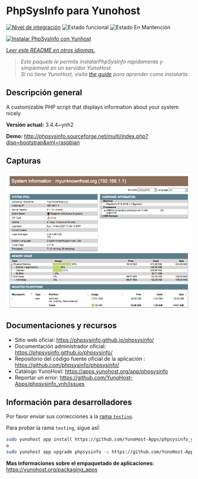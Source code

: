 <!--
Este archivo README esta generado automaticamente<https://github.com/YunoHost/apps/tree/master/tools/readme_generator>
No se debe editar a mano.
-->

# PhpSysInfo para Yunohost

[![Nivel de integración](https://dash.yunohost.org/integration/phpsysinfo.svg)](https://ci-apps.yunohost.org/ci/apps/phpsysinfo/) ![Estado funcional](https://ci-apps.yunohost.org/ci/badges/phpsysinfo.status.svg) ![Estado En Mantención](https://ci-apps.yunohost.org/ci/badges/phpsysinfo.maintain.svg)

[![Instalar PhpSysInfo con Yunhost](https://install-app.yunohost.org/install-with-yunohost.svg)](https://install-app.yunohost.org/?app=phpsysinfo)

*[Leer este README en otros idiomas.](./ALL_README.md)*

> *Este paquete le permite instalarPhpSysInfo rapidamente y simplement en un servidor YunoHost.*  
> *Si no tiene YunoHost, visita [the guide](https://yunohost.org/install) para aprender como instalarla.*

## Descripción general

A customizable PHP script that displays information about your system nicely.


**Versión actual:** 3.4.4~ynh2

**Demo:** <http://phpsysinfo.sourceforge.net/multi/index.php?disp=bootstrap&xml=raspbian>

## Capturas

![Captura de PhpSysInfo](./doc/screenshots/screenshot.png)

## Documentaciones y recursos

- Sitio web oficial: <https://phpsysinfo.github.io/phpsysinfo/>
- Documentación administrador oficial: <https://phpsysinfo.github.io/phpsysinfo/>
- Repositorio del código fuente oficial de la aplicación : <https://github.com/phpsysinfo/phpsysinfo/>
- Catálogo YunoHost: <https://apps.yunohost.org/app/phpsysinfo>
- Reportar un error: <https://github.com/YunoHost-Apps/phpsysinfo_ynh/issues>

## Información para desarrolladores

Por favor enviar sus correcciones a la [rama `testing`](https://github.com/YunoHost-Apps/phpsysinfo_ynh/tree/testing).

Para probar la rama `testing`, sigue asÍ:

```bash
sudo yunohost app install https://github.com/YunoHost-Apps/phpsysinfo_ynh/tree/testing --debug
o
sudo yunohost app upgrade phpsysinfo -u https://github.com/YunoHost-Apps/phpsysinfo_ynh/tree/testing --debug
```

**Mas informaciones sobre el empaquetado de aplicaciones:** <https://yunohost.org/packaging_apps>
